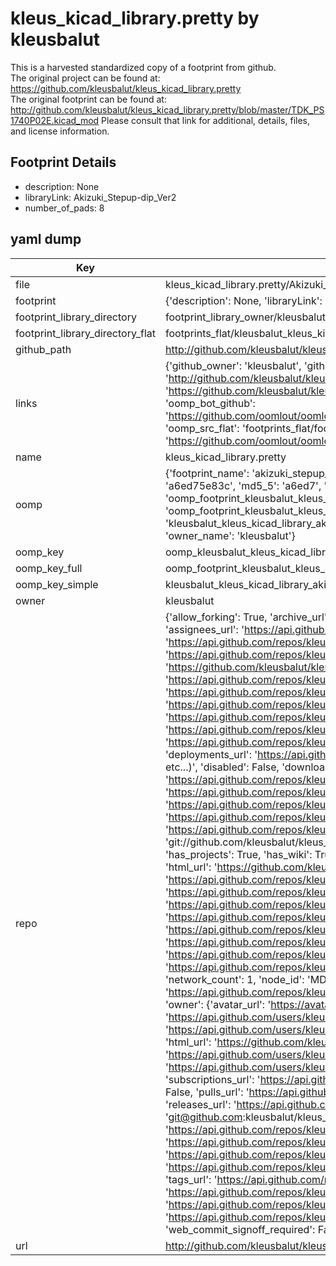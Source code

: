 # kleus_kicad_library.pretty by kleusbalut  
This is a harvested standardized copy of a footprint from github.  
The original project can be found at:  
https://github.com/kleusbalut/kleus_kicad_library.pretty  
The original footprint can be found at:
http://github.com/kleusbalut/kleus_kicad_library.pretty/blob/master/TDK_PS1740P02E.kicad_mod
Please consult that link for additional, details, files, and license information.  
## Footprint Details
* description: None  
* libraryLink: Akizuki_Stepup-dip_Ver2  
* number_of_pads: 8  
## yaml dump  
| Key | Value |  
| --- | --- |  
| file | kleus_kicad_library.pretty/Akizuki_Stepup-dip_Ver2.kicad_mod |  
| footprint | {'description': None, 'libraryLink': 'Akizuki_Stepup-dip_Ver2', 'number_of_pads': 8} |  
| footprint_library_directory | footprint_library_owner/kleusbalut_kleus_kicad_library.pretty |  
| footprint_library_directory_flat | footprints_flat/kleusbalut_kleus_kicad_library_akizuki_stepup_dip_ver2/working |  
| github_path | http://github.com/kleusbalut/kleus_kicad_library.pretty/blob/master/Akizuki_Stepup-dip_Ver2.kicad_mod |  
| links | {'github_owner': 'kleusbalut', 'github_repo_name': 'kleus_kicad_library.pretty', 'github_src': 'http://github.com/kleusbalut/kleus_kicad_library.pretty/blob/master/TDK_PS1740P02E.kicad_mod', 'github_src_repo': 'https://github.com/kleusbalut/kleus_kicad_library.pretty', 'oomp_bot': 'footprints/kleusbalut_kleus_kicad_library_akizuki_stepup_dip_ver2/working', 'oomp_bot_github': 'https://github.com/oomlout/oomlout_oomp_footprint_bot/tree/main/footprints/kleusbalut_kleus_kicad_library_akizuki_stepup_dip_ver2/working', 'oomp_src_flat': 'footprints_flat/footprints_flat/kleusbalut_kleus_kicad_library_akizuki_stepup_dip_ver2/working', 'oomp_src_flat_github': 'https://github.com/oomlout/oomlout_oomp_footprint_src/tree/main/footprints_flat/kleusbalut_kleus_kicad_library_akizuki_stepup_dip_ver2/working'} |  
| name | kleus_kicad_library.pretty |  
| oomp | {'footprint_name': 'akizuki_stepup_dip_ver2', 'library_name': 'kleus_kicad_library', 'md5': 'a6ed75e83c5775da5d00d99cc5181eb2', 'md5_10': 'a6ed75e83c', 'md5_5': 'a6ed7', 'md5_6': 'a6ed75', 'oomp_key': 'oomp_kleusbalut_kleus_kicad_library_akizuki_stepup_dip_ver2', 'oomp_key_extra': 'oomp_footprint_kleusbalut_kleus_kicad_library_akizuki_stepup_dip_ver2', 'oomp_key_full': 'oomp_footprint_kleusbalut_kleus_kicad_library_akizuki_stepup_dip_ver2_a6ed75', 'oomp_key_simple': 'kleusbalut_kleus_kicad_library_akizuki_stepup_dip_ver2', 'original_filename': 'kleus_kicad_library.pretty/Akizuki_Stepup-dip_Ver2.kicad_mod', 'owner_name': 'kleusbalut'} |  
| oomp_key | oomp_kleusbalut_kleus_kicad_library_akizuki_stepup_dip_ver2 |  
| oomp_key_full | oomp_footprint_kleusbalut_kleus_kicad_library_akizuki_stepup_dip_ver2 |  
| oomp_key_simple | kleusbalut_kleus_kicad_library_akizuki_stepup_dip_ver2 |  
| owner | kleusbalut |  
| repo | {'allow_forking': True, 'archive_url': 'https://api.github.com/repos/kleusbalut/kleus_kicad_library.pretty/{archive_format}{/ref}', 'archived': True, 'assignees_url': 'https://api.github.com/repos/kleusbalut/kleus_kicad_library.pretty/assignees{/user}', 'blobs_url': 'https://api.github.com/repos/kleusbalut/kleus_kicad_library.pretty/git/blobs{/sha}', 'branches_url': 'https://api.github.com/repos/kleusbalut/kleus_kicad_library.pretty/branches{/branch}', 'clone_url': 'https://github.com/kleusbalut/kleus_kicad_library.pretty.git', 'collaborators_url': 'https://api.github.com/repos/kleusbalut/kleus_kicad_library.pretty/collaborators{/collaborator}', 'comments_url': 'https://api.github.com/repos/kleusbalut/kleus_kicad_library.pretty/comments{/number}', 'commits_url': 'https://api.github.com/repos/kleusbalut/kleus_kicad_library.pretty/commits{/sha}', 'compare_url': 'https://api.github.com/repos/kleusbalut/kleus_kicad_library.pretty/compare/{base}...{head}', 'contents_url': 'https://api.github.com/repos/kleusbalut/kleus_kicad_library.pretty/contents/{+path}', 'contributors_url': 'https://api.github.com/repos/kleusbalut/kleus_kicad_library.pretty/contributors', 'created_at': '2015-04-27T02:24:05Z', 'default_branch': 'master', 'deployments_url': 'https://api.github.com/repos/kleusbalut/kleus_kicad_library.pretty/deployments', 'description': 'kicad libraries (Akizuki Denshi kit etc...)', 'disabled': False, 'downloads_url': 'https://api.github.com/repos/kleusbalut/kleus_kicad_library.pretty/downloads', 'events_url': 'https://api.github.com/repos/kleusbalut/kleus_kicad_library.pretty/events', 'fork': False, 'forks': 1, 'forks_count': 1, 'forks_url': 'https://api.github.com/repos/kleusbalut/kleus_kicad_library.pretty/forks', 'full_name': 'kleusbalut/kleus_kicad_library.pretty', 'git_commits_url': 'https://api.github.com/repos/kleusbalut/kleus_kicad_library.pretty/git/commits{/sha}', 'git_refs_url': 'https://api.github.com/repos/kleusbalut/kleus_kicad_library.pretty/git/refs{/sha}', 'git_tags_url': 'https://api.github.com/repos/kleusbalut/kleus_kicad_library.pretty/git/tags{/sha}', 'git_url': 'git://github.com/kleusbalut/kleus_kicad_library.pretty.git', 'has_discussions': False, 'has_downloads': True, 'has_issues': True, 'has_pages': False, 'has_projects': True, 'has_wiki': True, 'homepage': None, 'hooks_url': 'https://api.github.com/repos/kleusbalut/kleus_kicad_library.pretty/hooks', 'html_url': 'https://github.com/kleusbalut/kleus_kicad_library.pretty', 'id': 34641585, 'is_template': False, 'issue_comment_url': 'https://api.github.com/repos/kleusbalut/kleus_kicad_library.pretty/issues/comments{/number}', 'issue_events_url': 'https://api.github.com/repos/kleusbalut/kleus_kicad_library.pretty/issues/events{/number}', 'issues_url': 'https://api.github.com/repos/kleusbalut/kleus_kicad_library.pretty/issues{/number}', 'keys_url': 'https://api.github.com/repos/kleusbalut/kleus_kicad_library.pretty/keys{/key_id}', 'labels_url': 'https://api.github.com/repos/kleusbalut/kleus_kicad_library.pretty/labels{/name}', 'language': None, 'languages_url': 'https://api.github.com/repos/kleusbalut/kleus_kicad_library.pretty/languages', 'license': None, 'merges_url': 'https://api.github.com/repos/kleusbalut/kleus_kicad_library.pretty/merges', 'milestones_url': 'https://api.github.com/repos/kleusbalut/kleus_kicad_library.pretty/milestones{/number}', 'mirror_url': None, 'name': 'kleus_kicad_library.pretty', 'network_count': 1, 'node_id': 'MDEwOlJlcG9zaXRvcnkzNDY0MTU4NQ==', 'notifications_url': 'https://api.github.com/repos/kleusbalut/kleus_kicad_library.pretty/notifications{?since,all,participating}', 'open_issues': 0, 'open_issues_count': 0, 'owner': {'avatar_url': 'https://avatars.githubusercontent.com/u/9697347?v=4', 'events_url': 'https://api.github.com/users/kleusbalut/events{/privacy}', 'followers_url': 'https://api.github.com/users/kleusbalut/followers', 'following_url': 'https://api.github.com/users/kleusbalut/following{/other_user}', 'gists_url': 'https://api.github.com/users/kleusbalut/gists{/gist_id}', 'gravatar_id': '', 'html_url': 'https://github.com/kleusbalut', 'id': 9697347, 'login': 'kleusbalut', 'node_id': 'MDQ6VXNlcjk2OTczNDc=', 'organizations_url': 'https://api.github.com/users/kleusbalut/orgs', 'received_events_url': 'https://api.github.com/users/kleusbalut/received_events', 'repos_url': 'https://api.github.com/users/kleusbalut/repos', 'site_admin': False, 'starred_url': 'https://api.github.com/users/kleusbalut/starred{/owner}{/repo}', 'subscriptions_url': 'https://api.github.com/users/kleusbalut/subscriptions', 'type': 'User', 'url': 'https://api.github.com/users/kleusbalut'}, 'private': False, 'pulls_url': 'https://api.github.com/repos/kleusbalut/kleus_kicad_library.pretty/pulls{/number}', 'pushed_at': '2015-06-04T09:01:45Z', 'releases_url': 'https://api.github.com/repos/kleusbalut/kleus_kicad_library.pretty/releases{/id}', 'size': 156, 'ssh_url': 'git@github.com:kleusbalut/kleus_kicad_library.pretty.git', 'stargazers_count': 1, 'stargazers_url': 'https://api.github.com/repos/kleusbalut/kleus_kicad_library.pretty/stargazers', 'statuses_url': 'https://api.github.com/repos/kleusbalut/kleus_kicad_library.pretty/statuses/{sha}', 'subscribers_count': 2, 'subscribers_url': 'https://api.github.com/repos/kleusbalut/kleus_kicad_library.pretty/subscribers', 'subscription_url': 'https://api.github.com/repos/kleusbalut/kleus_kicad_library.pretty/subscription', 'svn_url': 'https://github.com/kleusbalut/kleus_kicad_library.pretty', 'tags_url': 'https://api.github.com/repos/kleusbalut/kleus_kicad_library.pretty/tags', 'teams_url': 'https://api.github.com/repos/kleusbalut/kleus_kicad_library.pretty/teams', 'temp_clone_token': None, 'topics': [], 'trees_url': 'https://api.github.com/repos/kleusbalut/kleus_kicad_library.pretty/git/trees{/sha}', 'updated_at': '2023-01-28T10:48:10Z', 'url': 'https://api.github.com/repos/kleusbalut/kleus_kicad_library.pretty', 'visibility': 'public', 'watchers': 1, 'watchers_count': 1, 'web_commit_signoff_required': False} |  
| url | http://github.com/kleusbalut/kleus_kicad_library.pretty |  

